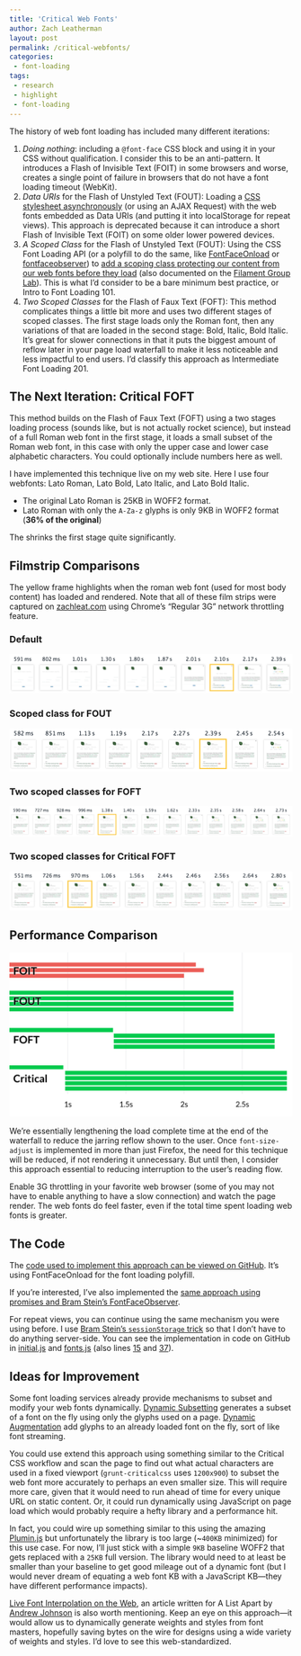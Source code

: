 ```yaml
---
title: 'Critical Web Fonts'
author: Zach Leatherman
layout: post
permalink: /critical-webfonts/
categories:
 - font-loading
tags:
 - research
 - highlight
 - font-loading
---
```


The history of web font loading has included many different iterations:

1. *Doing nothing*: including a `@font-face` CSS block and using it in your CSS without qualification. I consider this to be an anti-pattern. It introduces a Flash of Invisible Text (FOIT) in some browsers and worse, creates a single point of failure in browsers that do not have a font loading timeout (WebKit).
1. *Data URIs* for the Flash of Unstyled Text (FOUT): Loading a [CSS stylesheet asynchronously](https://www.filamentgroup.com/lab/font-loading.html) (or using an AJAX Request) with the web fonts embedded as Data URIs (and putting it into localStorage for repeat views). This approach is deprecated because it can introduce a short Flash of Invisible Text (FOIT) on some older lower powered devices.
1. *A Scoped Class* for the Flash of Unstyled Text (FOUT): Using the CSS Font Loading API (or a polyfill to do the same, like [FontFaceOnload](https://github.com/zachleat/fontfaceonload/) or [fontfaceobserver](https://github.com/bramstein/fontfaceobserver)) to [add a scoping class protecting our content from our web fonts before they load](https://dev.opera.com/articles/better-font-face/) (also documented on the [Filament Group Lab](https://www.filamentgroup.com/lab/font-events.html)). This is what I’d consider to be a bare minimum best practice, or Intro to Font Loading 101.
1. *Two Scoped Classes* for the Flash of Faux Text (FOFT): This method complicates things a little bit more and uses two different stages of scoped classes. The first stage loads only the Roman font, then any variations of that are loaded in the second stage: Bold, Italic, Bold Italic. It’s great for slower connections in that it puts the biggest amount of reflow later in your page load waterfall to make it less noticeable and less impactful to end users. I’d classify this approach as Intermediate Font Loading 201.

## The Next Iteration: Critical FOFT

This method builds on the Flash of Faux Text (FOFT) using a two stages loading process (sounds like, but is not actually rocket science), but instead of a full Roman web font in the first stage, it loads a small subset of the Roman web font, in this case with only the upper case and lower case alphabetic characters. You could optionally include numbers here as well.

I have implemented this technique live on my web site. Here I use four webfonts: Lato Roman, Lato Bold, Lato Italic, and Lato Bold Italic.

* The original Lato Roman is 25KB in WOFF2 format.
* Lato Roman with only the `A-Za-z` glyphs is only 9KB in WOFF2 format (**36% of the original**)

The shrinks the first stage quite significantly.

## Filmstrip Comparisons

The yellow frame highlights when the roman web font (used for most body content) has loaded and rendered. Note that all of these film strips were captured on [zachleat.com](http://www.zachleat.com/web/) using Chrome’s “Regular 3G” network throttling feature.

### Default

<img src="/web/img/posts/critical-fonts/default-3.png" alt="Default Font Loading Filmstrip showing FOIT" class="primary">

### Scoped class for FOUT

<img src="/web/img/posts/critical-fonts/fout-1.png" alt="Font Loading Filmstrip showing FOUT" class="primary">

### Two scoped classes for FOFT

<img src="/web/img/posts/critical-fonts/foft-1.png" alt="Font Loading Filmstrip showing FOFT" class="primary">

### Two scoped classes for Critical FOFT

<img src="/web/img/posts/critical-fonts/critical-foft-2.png" alt="Font Loading Filmstrip showing Critical + FOFT" class="primary">

## Performance Comparison

<img src="/web/img/posts/critical-fonts/benchmarks.svg" onerror="this.src='/web/img/posts/critical-fonts/benchmarks.png'; this.onerror=null;" alt="A visual comparison showing the waterfalls for Default, FOUT, FOFT, and Critical FOFT">

We’re essentially lengthening the load complete time at the end of the waterfall to reduce the jarring reflow shown to the user. Once `font-size-adjust` is implemented in more than just Firefox, the need for this technique will be reduced, if not rendering it unnecessary. But until then, I consider this approach essential to reducing interruption to the user’s reading flow.

Enable 3G throttling in your favorite web browser (some of you may not have to enable anything to have a slow connection) and watch the page render. The web fonts do feel faster, even if the total time spent loading web fonts is greater.

## The Code

The [code used to implement this approach can be viewed on GitHub](https://github.com/zachleat/zachleat.com/blob/5369a74e3edf32e861d5b0bfdbf0177dbc3e596f/web/js/fonts.js). It’s using FontFaceOnload for the font loading polyfill.

If you’re interested, I’ve also implemented the [same approach using promises and Bram Stein’s FontFaceObserver](https://github.com/zachleat/zachleat.com/blob/5369a74e3edf32e861d5b0bfdbf0177dbc3e596f/web/js/fonts-fontfaceobserver.js).

For repeat views, you can continue using the same mechanism you were using before. I use [Bram Stein’s `sessionStorage` trick](https://speakerdeck.com/bramstein/web-fonts-performance?slide=115) so that I don’t have to do anything server-side. You can see the implementation in code on GitHub in [initial.js](https://github.com/zachleat/zachleat.com/blob/0bf3acde8ad9c7ad99bcd32e2332465004c765ce/web/js/initial.js#L27) and [fonts.js](https://github.com/zachleat/zachleat.com/blob/5369a74e3edf32e861d5b0bfdbf0177dbc3e596f/web/js/fonts.js#L6) (also lines [15](https://github.com/zachleat/zachleat.com/blob/5369a74e3edf32e861d5b0bfdbf0177dbc3e596f/web/js/fonts.js#L15) and [37](https://github.com/zachleat/zachleat.com/blob/5369a74e3edf32e861d5b0bfdbf0177dbc3e596f/web/js/fonts.js#L37)).

## Ideas for Improvement

Some font loading services already provide mechanisms to subset and modify your web fonts dynamically. [Dynamic Subsetting](http://www.ascendercorp.us/services/screen-imaging-solutions/dynamicsubsetting) generates a subset of a font on the fly using only the glyphs used on a page. [Dynamic Augmentation](http://blog.typekit.com/2015/06/15/announcing-east-asian-web-font-support/) add glyphs to an already loaded font on the fly, sort of like font streaming.

You could use extend this approach using something similar to the Critical CSS workflow and scan the page to find out what actual characters are used in a fixed viewport (`grunt-criticalcss` uses `1200x900`) to subset the web font more accurately to perhaps an even smaller size. This will require more care, given that it would need to run ahead of time for every unique URL on static content. Or, it could run dynamically using JavaScript on page load which would probably require a hefty library and a performance hit.

In fact, you could wire up something similar to this using the amazing [Plumin.js](http://www.pluminjs.com/) but unfortunately the library is too large (~`400KB` minimized) for this use case. For now, I’ll just stick with a simple `9KB` baseline WOFF2 that gets replaced with a `25KB` full version. The library would need to at least be smaller than your baseline to get good mileage out of a dynamic font (but I would never dream of equating a web font KB with a JavaScript KB—they have different performance impacts).

[Live Font Interpolation on the Web](http://alistapart.com/article/live-font-interpolation-on-the-web), an article written for A List Apart by [Andrew Johnson](https://twitter.com/aetherpoint) is also worth mentioning. Keep an eye on this approach—it would allow us to dynamically generate weights and styles from font masters, hopefully saving bytes on the wire for designs using a wide variety of weights and styles. I’d love to see this web-standardized.